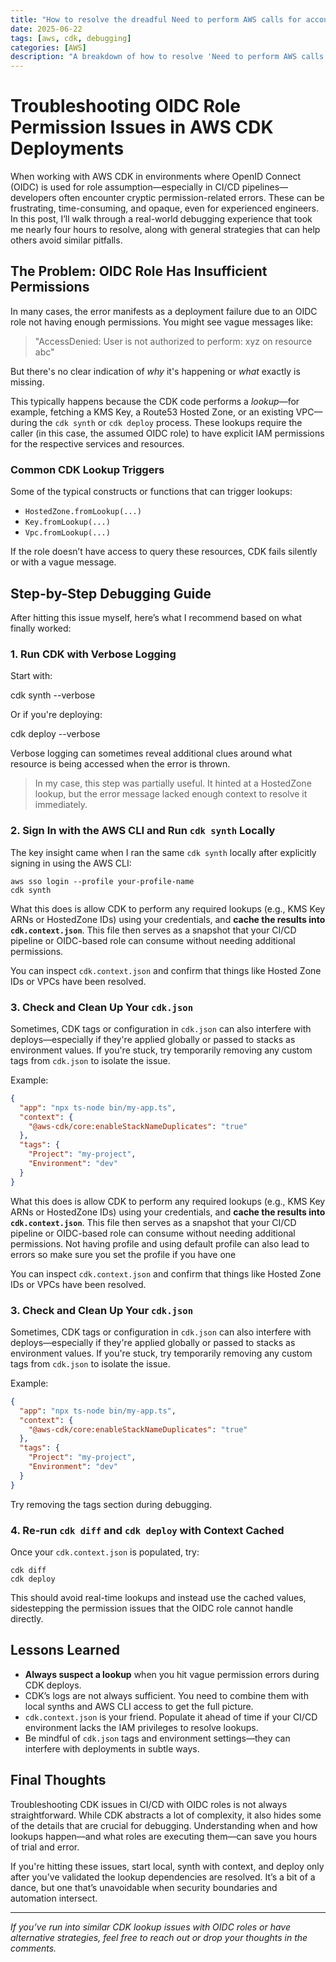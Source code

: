```yaml
---
title: "How to resolve the dreadful Need to perform AWS calls for account xxx, but no credentials have been configured error"
date: 2025-06-22
tags: [aws, cdk, debugging]
categories: [AWS]
description: "A breakdown of how to resolve 'Need to perform AWS calls for account xxx, but no credentials have been configured' error"
---
```


# Troubleshooting OIDC Role Permission Issues in AWS CDK Deployments

When working with AWS CDK in environments where OpenID Connect (OIDC) is used for role assumption—especially in CI/CD pipelines—developers often encounter cryptic permission-related errors. These can be frustrating, time-consuming, and opaque, even for experienced engineers. In this post, I’ll walk through a real-world debugging experience that took me nearly four hours to resolve, along with general strategies that can help others avoid similar pitfalls.

## The Problem: OIDC Role Has Insufficient Permissions

In many cases, the error manifests as a deployment failure due to an OIDC role not having enough permissions. You might see vague messages like:

> "AccessDenied: User is not authorized to perform: xyz on resource abc"

But there's no clear indication of *why* it's happening or *what* exactly is missing.

This typically happens because the CDK code performs a *lookup*—for example, fetching a KMS Key, a Route53 Hosted Zone, or an existing VPC—during the `cdk synth` or `cdk deploy` process. These lookups require the caller (in this case, the assumed OIDC role) to have explicit IAM permissions for the respective services and resources.

### Common CDK Lookup Triggers

Some of the typical constructs or functions that can trigger lookups:

- `HostedZone.fromLookup(...)`
- `Key.fromLookup(...)`
- `Vpc.fromLookup(...)`

If the role doesn’t have access to query these resources, CDK fails silently or with a vague message.

## Step-by-Step Debugging Guide

After hitting this issue myself, here’s what I recommend based on what finally worked:

### 1. Run CDK with Verbose Logging

Start with:

cdk synth --verbose

Or if you're deploying:

cdk deploy --verbose


Verbose logging can sometimes reveal additional clues around what resource is being accessed when the error is thrown.

> In my case, this step was partially useful. It hinted at a HostedZone lookup, but the error message lacked enough context to resolve it immediately.

### 2. Sign In with the AWS CLI and Run `cdk synth` Locally

The key insight came when I ran the same `cdk synth` locally after explicitly signing in using the AWS CLI:

```
aws sso login --profile your-profile-name
cdk synth
```

What this does is allow CDK to perform any required lookups (e.g., KMS Key ARNs or HostedZone IDs) using your credentials, and **cache the results into `cdk.context.json`**. This file then serves as a snapshot that your CI/CD pipeline or OIDC-based role can consume without needing additional permissions.

You can inspect `cdk.context.json` and confirm that things like Hosted Zone IDs or VPCs have been resolved.

### 3. Check and Clean Up Your `cdk.json`

Sometimes, CDK tags or configuration in `cdk.json` can also interfere with deploys—especially if they're applied globally or passed to stacks as environment values. If you're stuck, try temporarily removing any custom tags from `cdk.json` to isolate the issue.

Example:

```json
{
  "app": "npx ts-node bin/my-app.ts",
  "context": {
    "@aws-cdk/core:enableStackNameDuplicates": "true"
  },
  "tags": {
    "Project": "my-project",
    "Environment": "dev"
  }
}
```


What this does is allow CDK to perform any required lookups (e.g., KMS Key ARNs or HostedZone IDs) using your credentials, and **cache the results into `cdk.context.json`**. This file then serves as a snapshot that your CI/CD pipeline or OIDC-based role can consume without needing additional permissions. Not having profile and using default profile can also lead to errors so make sure you set the profile if you have one

You can inspect `cdk.context.json` and confirm that things like Hosted Zone IDs or VPCs have been resolved.

### 3. Check and Clean Up Your `cdk.json`

Sometimes, CDK tags or configuration in `cdk.json` can also interfere with deploys—especially if they're applied globally or passed to stacks as environment values. If you're stuck, try temporarily removing any custom tags from `cdk.json` to isolate the issue.

Example:

```json
{
  "app": "npx ts-node bin/my-app.ts",
  "context": {
    "@aws-cdk/core:enableStackNameDuplicates": "true"
  },
  "tags": {
    "Project": "my-project",
    "Environment": "dev"
  }
}
```

Try removing the tags section during debugging.

### 4. Re-run `cdk diff` and `cdk deploy` with Context Cached

Once your `cdk.context.json` is populated, try:

```
cdk diff
cdk deploy
```


This should avoid real-time lookups and instead use the cached values, sidestepping the permission issues that the OIDC role cannot handle directly.

## Lessons Learned

- **Always suspect a lookup** when you hit vague permission errors during CDK deploys.
- CDK’s logs are not always sufficient. You need to combine them with local synths and AWS CLI access to get the full picture.
- `cdk.context.json` is your friend. Populate it ahead of time if your CI/CD environment lacks the IAM privileges to resolve lookups.
- Be mindful of `cdk.json` tags and environment settings—they can interfere with deployments in subtle ways.

## Final Thoughts

Troubleshooting CDK issues in CI/CD with OIDC roles is not always straightforward. While CDK abstracts a lot of complexity, it also hides some of the details that are crucial for debugging. Understanding when and how lookups happen—and what roles are executing them—can save you hours of trial and error.

If you're hitting these issues, start local, synth with context, and deploy only after you've validated the lookup dependencies are resolved. It’s a bit of a dance, but one that’s unavoidable when security boundaries and automation intersect.

---

*If you’ve run into similar CDK lookup issues with OIDC roles or have alternative strategies, feel free to reach out or drop your thoughts in the comments.*



